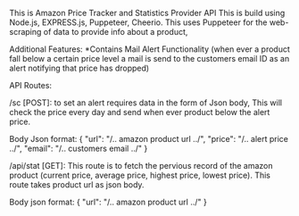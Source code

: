 This is Amazon Price Tracker and Statistics Provider API
This is build using Node.js, EXPRESS.js, Puppeteer, Cheerio.
This uses Puppeteer for the web-scraping of data to provide info about a product,

Additional Features:
*Contains Mail Alert Functionality
(when ever a product fall below a certain price level a mail is send to the customers email ID as an alert notifying that price has dropped)

API Routes:

/sc [POST]: to set an alert requires data in the form of Json body, This will check the price every day and send when ever product below the alert price.

Body Json format:
{
 "url":       "/..  amazon product url    ../",
 "price":     "/..  alert price    ../",
 "email":     "/..  customers email    ../"
}

/api/stat [GET]: This route is to fetch the pervious record of the amazon product (current price, average price, highest price, lowest price). This route takes product url as json body.

Body json format:
{
"url":        "/..  amazon product url    ../"
}
